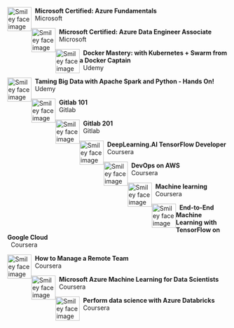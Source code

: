 <p>
<img src="https://upload.wikimedia.org/wikipedia/commons/thumb/4/44/Microsoft_logo.svg/2048px-Microsoft_logo.svg.png" alt="Smiley face image" 
style="float:left; width:55px; height:55px;">
<span style="vertical-align:bottom">
&nbsp <strong> Microsoft Certified: Azure Fundamentals</strong> <br>
&nbsp Microsoft
</span>
</p>


<p>
<img src="https://upload.wikimedia.org/wikipedia/commons/thumb/4/44/Microsoft_logo.svg/2048px-Microsoft_logo.svg.png" alt="Smiley face image"
style="float:left; width:55px; height:55px;">
<span style="vertical-align:bottom">
&nbsp <strong> Microsoft Certified: Azure Data Engineer Associate</strong> <br>
&nbsp Microsoft
</span>
</p>

<p>
<img src="https://cdn.worldvectorlogo.com/logos/udemy-1.svg" alt="Smiley face image"
style="float:left; width:55px; height:55px;">
<span style="vertical-align:bottom">
&nbsp <strong> Docker Mastery: with Kubernetes + Swarm from a Docker Captain </strong> <br>
&nbsp Udemy
</span>
</p>

<p>
<img src="https://cdn.worldvectorlogo.com/logos/udemy-1.svg" alt="Smiley face image"
style="float:left; width:55px; height:55px;">
<span style="vertical-align:bottom">
&nbsp <strong> Taming Big Data with Apache Spark and Python - Hands On!</strong> <br>
&nbsp Udemy
</span>
</p>

<p>
<img src="https://cdn.worldvectorlogo.com/logos/gitlab.svg" alt="Smiley face image"
style="float:left; width:55px; height:55px;">
<span style="vertical-align:bottom">
&nbsp <strong> Gitlab 101</strong> <br>
&nbsp Gitlab
</span>
</p>

<p>
<img src="https://cdn.worldvectorlogo.com/logos/gitlab.svg" alt="Smiley face image"
style="float:left; width:55px; height:55px;">
<span style="vertical-align:bottom">
&nbsp <strong> Gitlab 201</strong> <br>
&nbsp Gitlab
</span>
</p>

<p>
<img src="https://149396518.v2.pressablecdn.com/wp-content/uploads/2020/12/cropped-android-chrome-512x512-1.png" alt="Smiley face image" 
style="float:left; width:55px; height:55px;">
<span style="vertical-align:bottom">
&nbsp <strong> DeepLearning.AI TensorFlow Developer </strong> <br>
&nbsp Coursera
</span>
</p>

<p>
<img src="https://149396518.v2.pressablecdn.com/wp-content/uploads/2020/12/cropped-android-chrome-512x512-1.png" alt="Smiley face image" 
style="float:left; width:55px; height:55px;">
<span style="vertical-align:bottom">
&nbsp <strong> DevOps on AWS</strong> <br>
&nbsp Coursera
</span>
</p>

<p>
<img src="https://149396518.v2.pressablecdn.com/wp-content/uploads/2020/12/cropped-android-chrome-512x512-1.png" alt="Smiley face image"
style="float:left; width:55px; height:55px;">
<span style="vertical-align:bottom">
&nbsp <strong> Machine learning </strong> <br>
&nbsp Coursera
</span>
</p>

<p>
<img src="https://149396518.v2.pressablecdn.com/wp-content/uploads/2020/12/cropped-android-chrome-512x512-1.png" alt="Smiley face image"
style="float:left; width:55px; height:55px;">
<span style="vertical-align:bottom">
&nbsp <strong> End-to-End Machine Learning with TensorFlow on Google Cloud </strong> <br>
&nbsp Coursera
</span>
</p>

<p>
<img src="https://149396518.v2.pressablecdn.com/wp-content/uploads/2020/12/cropped-android-chrome-512x512-1.png" alt="Smiley face image"
style="float:left; width:55px; height:55px;">
<span style="vertical-align:bottom">
&nbsp <strong> How to Manage a Remote Team </strong> <br>
&nbsp Coursera
</span>
</p>

<p>
<img src="https://149396518.v2.pressablecdn.com/wp-content/uploads/2020/12/cropped-android-chrome-512x512-1.png" alt="Smiley face image"
style="float:left; width:55px; height:55px;">
<span style="vertical-align:bottom">
&nbsp <strong> Microsoft Azure Machine Learning for Data Scientists </strong> <br>
&nbsp Coursera
</span>
</p>

<p>
<img src="https://149396518.v2.pressablecdn.com/wp-content/uploads/2020/12/cropped-android-chrome-512x512-1.png" alt="Smiley face image"
style="float:left; width:55px; height:55px;">
<span style="vertical-align:bottom">
&nbsp <strong> Perform data science with Azure Databricks </strong> <br>
&nbsp Coursera
</span>
</p>




